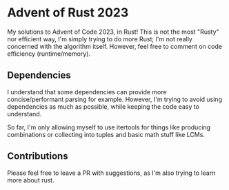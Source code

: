 # Advent of Rust 2023

My solutions to Advent of Code 2023, in Rust!
This is not the most "Rusty" nor efficient way, I'm simply trying to do more Rust; I'm not really concerned with the algorithm itself.
However, feel free to comment on code efficiency (runtime/memory).

## Dependencies

I understand that some dependencies can provide more concise/performant parsing for example. However, 
I'm trying to avoid using dependencies as much as possible, while keeping the code easy to understand.

So far, I'm only allowing myself to use itertools for things like producing combinations or collecting into tuples and basic math stuff like LCMs.

## Contributions

Please feel free to leave a PR with suggestions, as I'm also trying to learn more about rust.
